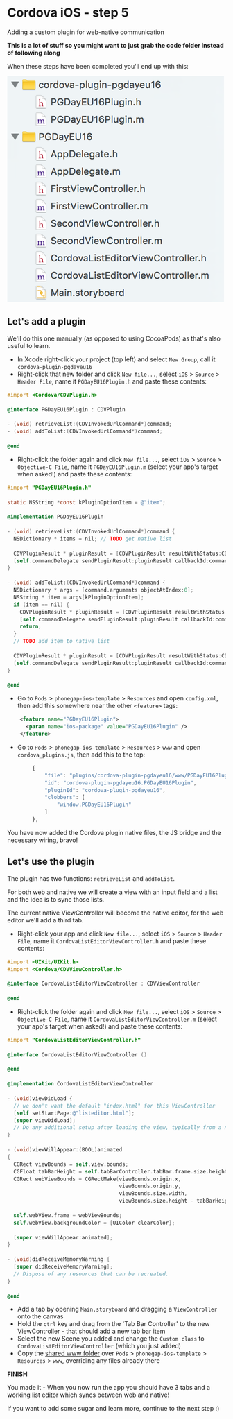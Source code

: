 Cordova iOS - step 5
====================
Adding a custom plugin for web-native communication

__This is a lot of stuff so you might want to just grab the code folder instead of following along__

When these steps have been completed you'll end up with this:

![ScreenShot](native-code-changes.png)

## Let's add a plugin
We'll do this one manually (as opposed to using CocoaPods) as that's also useful to learn.

- In Xcode right-click your project (top left) and select `New Group`, call it `cordova-plugin-pgdayeu16`
- Right-click that new folder and click `New file...`, select `iOS` > `Source` > `Header File`, name it `PGDayEU16Plugin.h` and paste these contents:

```objective-c
#import <Cordova/CDVPlugin.h>

@interface PGDayEU16Plugin : CDVPlugin

- (void) retrieveList:(CDVInvokedUrlCommand*)command;
- (void) addToList:(CDVInvokedUrlCommand*)command;

@end
```

- Right-click the folder again and click `New file...`, select `iOS` > `Source` > `Objective-C File`, name it `PGDayEU16Plugin.m` (select your app's target when asked!) and paste these contents:

```objective-c
#import "PGDayEU16Plugin.h"

static NSString *const kPluginOptionItem = @"item";

@implementation PGDayEU16Plugin

- (void) retrieveList:(CDVInvokedUrlCommand*)command {
  NSDictionary * items = nil; // TODO get native list

  CDVPluginResult * pluginResult = [CDVPluginResult resultWithStatus:CDVCommandStatus_OK messageAsDictionary:items];
  [self.commandDelegate sendPluginResult:pluginResult callbackId:command.callbackId];
}

- (void) addToList:(CDVInvokedUrlCommand*)command {
  NSDictionary * args = [command.arguments objectAtIndex:0];
  NSString * item = args[kPluginOptionItem];
  if (item == nil) {
    CDVPluginResult * pluginResult = [CDVPluginResult resultWithStatus:CDVCommandStatus_ERROR messageAsString:@"item is required"];
    [self.commandDelegate sendPluginResult:pluginResult callbackId:command.callbackId];
    return;
  }
  // TODO add item to native list

  CDVPluginResult * pluginResult = [CDVPluginResult resultWithStatus:CDVCommandStatus_OK];
  [self.commandDelegate sendPluginResult:pluginResult callbackId:command.callbackId];
}

@end
```

- Go to `Pods` > `phonegap-ios-template` > `Resources` and open `config.xml`, then add this somewhere near the other `<feature>` tags:

```xml
    <feature name="PGDayEU16Plugin">
      <param name="ios-package" value="PGDayEU16Plugin" />
    </feature>
```

- Go to `Pods` > `phonegap-ios-template` > `Resources` > `www` and open `cordova_plugins.js`, then add this to the top:
```js
        {
            "file": "plugins/cordova-plugin-pgdayeu16/www/PGDayEU16Plugin.js",
            "id": "cordova-plugin-pgdayeu16.PGDayEU16Plugin",
            "pluginId": "cordova-plugin-pgdayeu16",
            "clobbers": [
                "window.PGDayEU16Plugin"
            ]
        },
```

You have now added the Cordova plugin native files, the JS bridge and the necessary wiring, bravo!

## Let's use the plugin
The plugin has two functions: `retrieveList` and `addToList`.

For both web and native we will create a view with an input field and a list and the idea is to sync those lists.

The current native ViewController will become the native editor, for the web editor we'll add a third tab.

- Right-click your app and click `New file...`, select `iOS` > `Source` > `Header File`, name it `CordovaListEditorViewController.h` and paste these contents:

```objective-c
#import <UIKit/UIKit.h>
#import <Cordova/CDVViewController.h>

@interface CordovaListEditorViewController : CDVViewController

@end
```
- Right-click the folder again and click `New file...`, select `iOS` > `Source` > `Objective-C File`, name it `CordovaListEditorViewController.m` (select your app's target when asked!) and paste these contents:

```objective-c
#import "CordovaListEditorViewController.h"

@interface CordovaListEditorViewController ()

@end

@implementation CordovaListEditorViewController

- (void)viewDidLoad {
  // we don't want the default "index.html" for this ViewController
  [self setStartPage:@"listeditor.html"];
  [super viewDidLoad];
  // Do any additional setup after loading the view, typically from a nib.
}

- (void)viewWillAppear:(BOOL)animated
{
  CGRect viewBounds = self.view.bounds;
  CGFloat tabBarHeight = self.tabBarController.tabBar.frame.size.height;
  CGRect webViewBounds = CGRectMake(viewBounds.origin.x,
                                    viewBounds.origin.y,
                                    viewBounds.size.width,
                                    viewBounds.size.height - tabBarHeight);

  self.webView.frame = webViewBounds;
  self.webView.backgroundColor = [UIColor clearColor];

  [super viewWillAppear:animated];
}

- (void)didReceiveMemoryWarning {
  [super didReceiveMemoryWarning];
  // Dispose of any resources that can be recreated.
}

@end
```

- Add a tab by opening `Main.storyboard` and dragging a `ViewController` onto the canvas
- Hold the `ctrl` key and drag from the 'Tab Bar Controller' to the new ViewController - that should add a new tab bar item
- Select the new Scene you added and change the `Custom class` to `CordovaListEditorViewController` (which you just added)
- Copy the [shared www folder](../www-shared) over `Pods` > `phonegap-ios-template` > `Resources` > `www`, overriding any files already there


__FINISH__

You made it - When you now run the app you should have 3 tabs and a working list editor which syncs between web and native!

If you want to add some sugar and learn more, continue to the next step :)